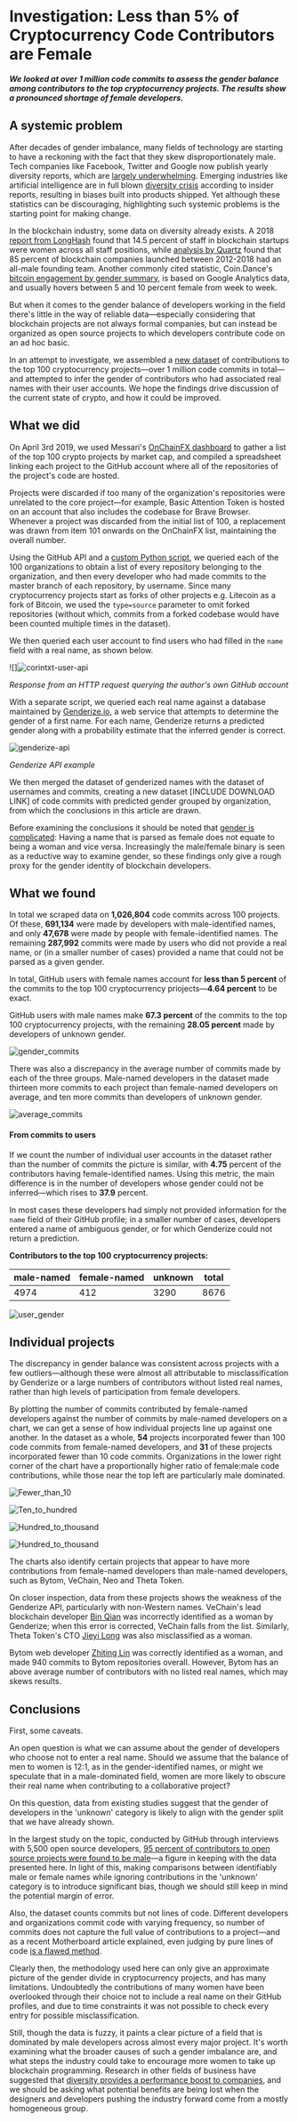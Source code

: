 # Investigation: Less than 5% of Cryptocurrency Code Contributors are Female

***We looked at over 1 million code commits to assess the gender balance among contributors to the top cryptocurrency projects. The results show a pronounced shortage of female developers.***

## A systemic problem

After decades of gender imbalance, many fields of technology are starting to have a reckoning with the fact that they skew disproportionately male. Tech companies like Facebook, Twitter and Google now publish yearly diversity reports, which are [largely underwhelming](https://mashable.com/article/facebook-2018-diversity-report/). Emerging industries like artificial intelligence are in full blown [diversity crisis](http://fortune.com/2019/04/23/artificial-intelligence-diversity-crisis/) according to insider reports, resulting in biases built into products shipped. Yet although these statistics can be discouraging, highlighting such systemic problems is the starting point for making change.

In the blockchain industry, some data on diversity already exists. A 2018 [report from LongHash](https://www.longhash.com/news/blockchains-gender-divide-a-data-story) found that 14.5 percent of staff in blockchain startups were women across all staff positions, while [analysis by Quartz](https://qz.com/1262167/the-first-rule-of-being-a-woman-in-crypto-is-you-do-not-talk-about-being-a-woman-in-crypto/) found that 85 percent of blockchain companies launched between 2012-2018 had an all-male founding team. Another commonly cited statistic, Coin.Dance's [bitcoin engagement by gender summary](https://coin.dance/stats/gender), is based on Google Analytics data, and usually hovers between 5 and 10 percent female from week to week. 

But when it comes to the gender balance of developers working in the field there's little in the way of reliable data—especially considering that blockchain projects are not always formal companies, but can instead be organized as open source projects to which developers contribute code on an ad hoc basic.

In an attempt to investigate, we assembled a [new dataset](https://github.com/corintxt/crypto-gender-investigation/blob/master/data/FullCryptoCommitList.csv) of contributions to the top 100 cryptocurrency projects—over 1 million code commits in total—and attempted to infer the gender of contributors who had associated real names with their user accounts. We hope the findings drive discussion of the current state of crypto, and how it could be improved.

## What we did

On April 3rd 2019, we used Messari's [OnChainFX dashboard](https://messari.io/onchainfx) to gather a list of the top 100 crypto projects by market cap, and compiled a spreadsheet linking each project to the GitHub account where all of the repositories of the project's code are hosted.

Projects were discarded if too many of the organization's repositories were unrelated to the core project—for example, Basic Attention Token is hosted on an account that also includes the codebase for Brave Browser. Whenever a project was discarded from the initial list of 100, a replacement was drawn from item 101 onwards on the OnChainFX list, maintaining the overall number.

Using the GitHub API and a [custom Python script](https://github.com/corintxt/crypto-gender-investigation/blob/master/get_collaborators.py), we queried each of the 100 organizations to obtain a list of every repository belonging to the organization, and then every developer who had made commits to the master branch of each repository, by username. Since many cryptocurrency projects start as forks of other projects e.g. Litecoin as a fork of Bitcoin, we used the `type=source`  parameter to omit forked repositories (without which, commits from a forked codebase would have been counted multiple times in the dataset).

We then queried each user account to find users who had filled in the `name` field with a real name, as shown below.

![]![corintxt-user-api](images/corintxt-user-api.png)

*Response from an HTTP request querying the author's own GitHub account*

With a separate script, we queried each real name against a database maintained by [Genderize.io](https://genderize.io/), a web service that attempts to determine the gender of a first name. For each name, Genderize returns a predicted gender along with a probability estimate that the inferred gender is correct.

![genderize-api](images/genderize-api.png)

*Genderize API example*

We then merged the dataset of genderized names with the dataset of usernames and commits, creating a new dataset [INCLUDE DOWNLOAD LINK] of code commits with predicted gender grouped by organization, from which the conclusions in this article are drawn. 

Before examining the conclusions it should be noted that [gender is complicated](https://www.huffingtonpost.ca/2017/05/10/understanding-gender-identity_n_16542822.html): Having a name that is parsed as female does not equate to being a woman and vice versa. Increasingly the male/female binary is seen as a reductive way to examine gender, so these findings only give a rough proxy for the gender identity of blockchain developers.

## What we found

In total we scraped data on **1,026,804** code commits across 100 projects. Of these, **691,134** were made by developers with male-identified names, and only **47,678** were made by people with female-identified names. The remaining **287,992** commits were made by users who did not provide a real name, or (in a smaller number of cases) provided a name that could not be parsed as a given gender.

In total, GitHub users with female names account for **less than 5 percent** of the commits to the top 100 cryptocurrency priojects—**4.64 percent** to be exact.

GitHub users with male names make **67.3 percent** of the commits to the top 100 cryptocurrency projects, with the remaining **28.05 percent** made by developers of unknown gender.

![gender_commits](images/gender_commits_1.png)

There was also a discrepancy in the average number of commits made by each of the three groups. Male-named developers in the dataset made thirteen more commits to each project than female-named developers on average, and ten more commits than developers of unknown gender.

![average_commits](images/average_commits.png)

#### From commits to users

If we count the number of individual user accounts in the dataset rather than the number of commits the picture is similar, with **4.75** percent of the contributors having female-identified names. Using this metric, the main difference is in the number of developers whose gender could not be inferred—which rises to **37.9** percent.

In most cases these developers had simply not provided information for the `name` field of their GitHub profile; in a smaller number of cases, developers entered a name of ambiguous gender, or for which Genderize could not return a prediction.

**Contributors to the top 100 cryptocurrency projects:**

| male-named | female-named | unknown | total|
| ---- | ------ | ------- | ------- |
| 4974 | 412   | 3290 |8676|

![user_gender](images/gender_usernames_1.png)

## Individual projects

The discrepancy in gender balance was consistent across projects with a few outliers—although these were almost all attributable to misclassification by Genderize or a large numbers of contributors without listed real names, rather than high levels of participation from female developers.

By plotting the number of commits contributed by female-named developers against the number of commits by male-named developers on a chart, we can get a sense of how individual projects line up against one another. In the dataset as a whole, **54** projects incorporated fewer than 100 code commits from female-named developers, and **31** of these projects incorporated fewer than 10 code commits. Organizations in the lower right corner of the chart have a proportionally higher ratio of female:male code contributions, while those near the top left are particularly male dominated.

![Fewer_than_10](images/<10.png)

![Ten_to_hundred](images/10-100.png)

![Hundred_to_thousand](images/100-1000.png)

![Hundred_to_thousand](images/1000-2000.png)

The charts also identify certain projects that appear to have more contributions from female-named developers than male-named developers, such as Bytom, VeChain, Neo and Theta Token. 

On closer inspection, data from these projects shows the weakness of the Genderize API, particularly with non-Western names. VeChain's lead blockchain developer [Bin Qian](https://analytics.hypernum.com/person/bin-qian) was incorrectly identified as a woman by Genderize; when this error is corrected, VeChain falls from the list. Similarly, Theta Token's CTO [Jieyi Long](https://www.linkedin.com/in/jieyilong/) was also misclassified as a woman.

Bytom web developer [Zhiting Lin](https://www.linkedin.com/in/zhitinglin/) was correctly identified as a woman, and made 940 commits to Bytom repositories overall. However, Bytom has an above average number of contributors with no listed real names, which may skews results.

## Conclusions

First, some caveats.

An open question is what we can assume about the gender of developers who choose not to enter a real name. Should we assume that the balance of men to women is 12:1, as in the gender-identified names, or might we speculate that in a male-dominated field, women are more likely to obscure their real name when contributing to a collaborative project?

On this question, data from existing studies suggest that the gender of developers in the 'unknown' category is likely to align with the gender split that we have already shown. 

In the largest study on the topic, conducted by GitHub through interviews with 5,500 open source developers, [95 percent of contributors to open source projects were found to be male](https://www.wired.com/2017/06/diversity-open-source-even-worse-tech-overall/)—a figure in keeping with the data presented here. In light of this, making comparisons between identifiably male or female names while ignoring contributions in the 'unknown' category is to introduce significant bias, though we should still keep in mind the potential margin of error.

Also, the dataset counts commits but not lines of code. Different developers and organizations commit code with varying frequency, so number of commits does not capture the full value of contributions to a project—and as a recent Motherboard article explained, even judging by pure lines of code [is a flawed method](https://www.vice.com/en_us/article/8xz9yk/the-sexist-trolls-doubting-black-hole-researcher-katie-bouman-need-to-learn-to-code).

Clearly then, the methodology used here can only give an approximate picture of the gender divide in cryptocurrency projects, and has many limitations. Undoubtedly the contributions of many women have been overlooked through their choice not to include a real name on their GitHub profiles, and due to time constraints it was not possible to check every entry for possible misclassification.

Still, though the data is fuzzy, it paints a clear picture of a field that is dominated by male developers across almost every major project. It's worth examining what the broader causes of such a gender imbalance are, and what steps the industry could take to encourage more women to take up blockchain programming. Research in other fields of business have suggested that [diversity provides a performance boost to companies](https://www.mckinsey.com/business-functions/organization/our-insights/why-diversity-matters), and we should be asking what potential benefits are being lost when the designers and developers pushing the industry forward come from a mostly homogeneous group.